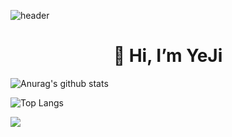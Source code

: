 ![header](https://capsule-render.vercel.app/api?type=wave&color=ED986C&height=300&section=header&text=meji's%20github&fontSize=90&fontColor=F8F8F5&animation=fadeIn)

<div align=center><h1>👋 Hi, I’m YeJi </h1></div> 

![Anurag's github stats](https://github-readme-stats.vercel.app/api?username=meji9086&show_icons=true&theme=calm) 

![Top Langs](https://github-readme-stats.vercel.app/api/top-langs/?username=meji9086&layout=compact&theme=calm)

<img src="https://img.shields.io/badge/Python-3776AB?style=for-the-badge&logo=Python&logoColor=white"/>
